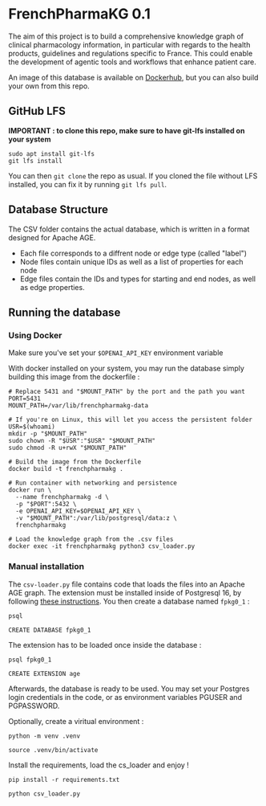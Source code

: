 # FrenchPharmaKG 0.1

The aim of this project is to build a comprehensive knowledge graph of clinical pharmacology information, in particular with regards to the health products, guidelines and regulations specific to France. This could enable the development of agentic tools and workflows that enhance patient care.

An image of this database is available on [Dockerhub](https://hub.docker.com/r/marcosbolanos/frenchpharmakg), but you can also build your own from this repo.

## GitHub LFS

**IMPORTANT : to clone this repo, make sure to have git-lfs installed on your system**

```#
sudo apt install git-lfs
git lfs install
```

You can then `git clone` the repo as usual. If you cloned the file without LFS installed, you can fix it by running `git lfs pull`.

## Database Structure

The CSV folder contains the actual database, which is written in a format designed for Apache AGE. 

- Each file corresponds to a diffrent node or edge type (called "label")
- Node files contain unique IDs as well as a list of properties for each node
- Edge files contain the IDs and types for starting and end nodes, as well as edge properties.

## Running the database

### Using Docker

Make sure you've set your `$OPENAI_API_KEY` environment variable

With docker installed on your system, you may run the database simply building this image from the dockerfile : 

```
# Replace 5431 and "$MOUNT_PATH" by the port and the path you want
PORT=5431
MOUNT_PATH=/var/lib/frenchpharmakg-data

# If you're on Linux, this will let you access the persistent folder
USR=$(whoami)
mkdir -p "$MOUNT_PATH"
sudo chown -R "$USR":"$USR" "$MOUNT_PATH"
sudo chmod -R u+rwX "$MOUNT_PATH"

# Build the image from the Dockerfile
docker build -t frenchpharmakg .

# Run container with networking and persistence
docker run \
  --name frenchpharmakg -d \
  -p "$PORT":5432 \
  -e OPENAI_API_KEY=$OPENAI_API_KEY \
  -v "$MOUNT_PATH":/var/lib/postgresql/data:z \
  frenchpharmakg

# Load the knowledge graph from the .csv files
docker exec -it frenchpharmakg python3 csv_loader.py
```

### Manual installation

The `csv-loader.py` file contains code that loads the files into an Apache AGE graph. The extension must be installed inside of Postgresql 16, by following [these instructions](https://age.apache.org/getstarted/quickstart). You then create a database named `fpkg0_1` : 

`psql`

`CREATE DATABASE fpkg0_1`

The extension has to be loaded once inside the database :

`psql fpkg0_1`

`CREATE EXTENSION age`

Afterwards, the database is ready to be used. You may set your Postgres login credentials in the code, or as environment variables PGUSER and PGPASSWORD.

Optionally, create a viritual environment :

`python -m venv .venv`

`source .venv/bin/activate`

Install the requirements, load the cs_loader and enjoy !

`pip install -r requirements.txt`

`python csv_loader.py`
